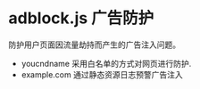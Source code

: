 adblock.js 广告防护
=================

防护用户页面因流量劫持而产生的广告注入问题。

* youcndname 采用白名单的方式对网页进行防护.
* example.com 通过静态资源日志预警广告注入
